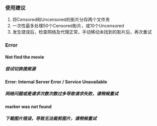 ### 使用建议
1. 将Censored和Uncensored的影片分存两个文件夹
2. 一次性最多处理50个Censored影片，或10个Uncensored
3. 发生错误后，检查网络及代理正常，手动移动未找到的影片后，再次重试

### Error

#### Not find the movie
##### 尝试切换搜索源

#### Error: Internal Server Error / Service Unavailable
##### 网络问题或是请求次数次数过多导致请求失败，请稍候重试

#### marker was not found
##### 下载图片错误，导致无法裁剪图片，请稍候重试
